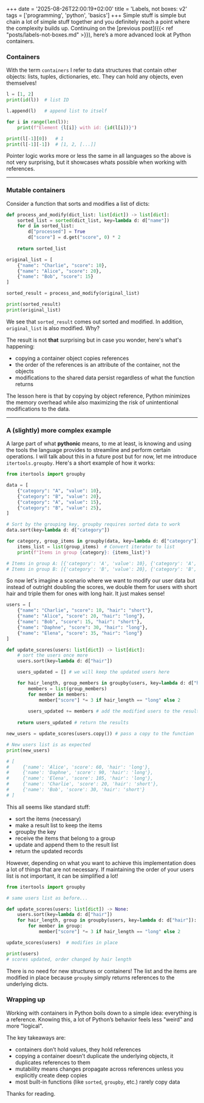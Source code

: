 +++
date = '2025-08-26T22:00:19+02:00'
title = 'Labels, not boxes: v2'
tags = ['programming', 'python', 'basics']
+++
Simple stuff is simple but chain a lot of simple stuff together and you definitely reach a point where the complexity builds up. Continuing on the [previous post]({{< ref "posts/labels-not-boxes.md" >}}), here’s a more advanced look at Python containers.

### Containers

With the term `containers` I refer to data structures that contain other objects: lists, tuples, dictionaries, etc. They can hold any objects, even themselves!
```python {linenos=inline}
l = [1, 2]
print(id(l))  # list ID

l.append(l)   # append list to itself

for i in range(len(l)):
    print(f"Element {l[i]} with id: {id(l[i])}")

print(l[-1][0])   # 1
print(l[-1][-1])  # [1, 2, [...]]
```
Pointer logic works more or less the same in all languages so the above is not very surprising, but it showcases whats possible when working with references.

-----

### Mutable containers

Consider a function that sorts and modifies a list of dicts:
```python {linenos=inline}
def process_and_modify(dict_list: list[dict]) -> list[dict]:
    sorted_list = sorted(dict_list, key=lambda d: d["name"])
    for d in sorted_list:
        d["processed"] = True
        d["score"] = d.get("score", 0) * 2
    
    return sorted_list

original_list = [
    {"name": "Charlie", "score": 10},
    {"name": "Alice", "score": 20}, 
    {"name": "Bob", "score": 15}
]

sorted_result = process_and_modify(original_list)

print(sorted_result)
print(original_list)
```

We see that `sorted_result` comes out sorted and modified. In addition, `original_list` is also modified. Why?

The result is not **that** surprising but in case you wonder, here's what's happening:
- copying a container object copies references
- the order of the references is an attribute of the container, not the objects
- modifications to the shared data persist regardless of what the function returns

The lesson here is that by copying by object reference, Python minimizes the memory overhead while also maximizing the risk of unintentional modifications to the data.

-----

### A (slightly) more complex example

A large part of what **pythonic** means, to me at least, is knowing and using the tools the language provides to streamline and perform certain operations. I will talk about this in a future post but for now, let me introduce `itertools.groupby`. Here's a short example of how it works:

```python {linenos=inline hl_lines=[10,11]}
from itertools import groupby

data = [
    {"category": "A", "value": 10},
    {"category": "B", "value": 20},
    {"category": "A", "value": 15},
    {"category": "B", "value": 25},
]

# Sort by the grouping key, groupby requires sorted data to work
data.sort(key=lambda d: d["category"])

for category, group_items in groupby(data, key=lambda d: d["category"]):
    items_list = list(group_items)  # Convert iterator to list
    print(f"Items in group {category}: {items_list}")

# Items in group A: [{'category': 'A', 'value': 10}, {'category': 'A', 'value': 15}]
# Items in group B: [{'category': 'B', 'value': 20}, {'category': 'B', 'value': 25}]
```

So now let's imagine a scenario where we want to modify our user data but instead of outright doubling the scores, we double them for users with short hair and triple them for ones with long hair. It just makes sense!

```python {linenos=inline}
users = [
    {"name": "Charlie", "score": 10, "hair": "short"},
    {"name": "Alice", "score": 20, "hair": "long"}, 
    {"name": "Bob", "score": 15, "hair": "short"},
    {"name": "Daphne", "score": 30, "hair": "long"},
    {"name": "Elena", "score": 35, "hair": "long"}
]

def update_scores(users: list[dict]) -> list[dict]:
    # sort the users once more
    users.sort(key=lambda d: d["hair"])

    users_updated = [] # we will keep the updated users here

    for hair_length, group_members in groupby(users, key=lambda d: d["hair"]):
        members = list(group_members)
        for member in members:
            member["score"] *= 3 if hair_length == "long" else 2
        
        users_updated += members # add the modified users to the results
    
    return users_updated # return the results

new_users = update_scores(users.copy()) # pass a copy to the function

# New users list is as expected
print(new_users)

# [
#     {'name': 'Alice', 'score': 60, 'hair': 'long'},
#     {'name': 'Daphne', 'score': 90, 'hair': 'long'},
#     {'name': 'Elena', 'score': 105, 'hair': 'long'},
#     {'name': 'Charlie', 'score': 20, 'hair': 'short'},
#     {'name': 'Bob', 'score': 30, 'hair': 'short'}
# ]
```
This all seems like standard stuff:
- sort the items (necessary)
- make a result list to keep the items
- groupby the key
- receive the items that belong to a group
- update and append them to the result list
- return the updated records

However, depending on what you want to achieve this implementation does a lot of things that are not necessary. If maintaining the order of your users list is not important, it can be simplified a lot!

```python {linenos=inline}
from itertools import groupby

# same users list as before...

def update_scores(users: list[dict]) -> None:
    users.sort(key=lambda d: d["hair"])
    for hair_length, group in groupby(users, key=lambda d: d["hair"]):
        for member in group:
            member["score"] *= 3 if hair_length == "long" else 2

update_scores(users)  # modifies in place

print(users)
# scores updated, order changed by hair length
```
There is no need for new structures or containers! The list and the items are modified in place because `groupby` simply returns references to the underlying dicts.

### Wrapping up

Working with containers in Python boils down to a simple idea: everything is a reference. Knowing this, a lot of Python’s behavior feels less "weird" and more "logical".

The key takeaways are:
- containers don’t hold values, they hold references
- copying a container doesn’t duplicate the underlying objects, it duplicates references to them
- mutability means changes propagate across references unless you explicitly create deep copies
- most built-in functions (like `sorted`, `groupby`, etc.) rarely copy data

Thanks for reading.
